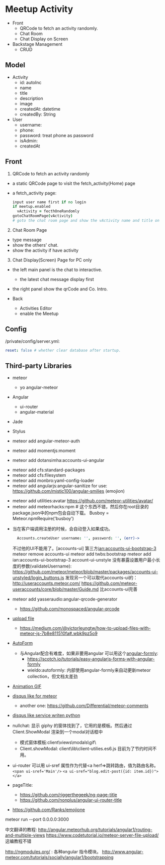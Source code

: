 # Meetup Activity

* Front
  * QRCode to fetch an activity randomly.
  * Chat Room
  * Chat Display on Screen
* Backstage Management
  * CRUD


## Model

* Activity
  * id: autoInc
  * name
  * title
  * description
  * image
  * createdAt: datetime
  * createdBy: String
* User
  * username:
  * phone:
  * password: treat phone as password
  * isAdmin:
  * createdAt

## Front

1. QRCode to fetch an activity randomly
  * a static QRCode page to visit the fetch_activity(Home) page
  * a fetch_activity page:

    ```coffee
    input user name first if no login
    if meetup.enabled
      vActivity = fecthOneRandomly
    gotoChatRoomPage(vActivity)
    # goto the chat room page and show the vActivity name and title on the top
    ```
2. Chat Room Page
  * type message
  * show the others' chat.
  * show the activity if have activity
3. Chat Display(Screen) Page for PC only
  * the left main panel is the chat to interactive.
    * the latest chat message display first
  * the right panel show the qrCode and Co. Intro.

* Back
  * Activities Editor
  * enable the Meetup


## Config

/private/config/server.yml:

```yaml
reset: false # whether clear database after startup.
```

## Third-party Libraries

* meteor
  * yo angular-meteor
* Angular
  * ui-router
  * angular-material
* Jade
* Stylus


* meteor add angular-meteor-auth
* meteor add momentjs:moment
* meteor add dotansimha:accounts-ui-angular
+ meteor add cfs:standard-packages
+ meteor add cfs:filesystem
+ meteor add monbro:yaml-config-loader
+ meteor add angularjs:angular-sanitize
  for use: https://github.com/mistic100/angular-smilies (emojion)

- meteor add utilities:avatar https://github.com/meteor-utilities/avatar/
- meteor add meteorhacks:npm # 这个东西不错，然后你在root目录的package.json中的npm包会自动下载。
  Busboy = Meteor.npmRequire('busboy')

* [accounts-password]: https://www.meteor.com/accounts
  当在客户端调用注册的时候，会自动登入如果成功。

  ```coffee
    Accounts.createUser username: '', password: '', (err)->
  ```
  不过他的UI不能用了。[accounts-ui]
  第三方[ian:accounts-ui-bootstrap-3](https://github.com/ianmartorell/meteor-accounts-ui-bootstrap-3/)
  meteor remove accounts-ui
  meteor add twbs:bootstrap
  meteor add ian:accounts-ui-bootstrap-3
  account-ui-unstyle 没有暴露设置用户最小长度的参数(validateUsername):
    https://github.com/meteor/meteor/blob/master/packages/accounts-ui-unstyled/login_buttons.js
  发现另一个可以取代accounts-ui的： http://useraccounts.meteor.com/
  https://github.com/meteor-useraccounts/core/blob/master/Guide.md 比accounts-ui完善

* meteor add yasseraudio:angular-qrcode-generator
  * https://github.com/monospaced/angular-qrcode
* [upload file](https://github.com/CollectionFS/Meteor-CollectionFS)
  * https://medium.com/@victorleungtw/how-to-upload-files-with-meteor-js-7b8e811510fa#.wbk9pz5o9
* [AutoForm](https://github.com/aldeed/meteor-autoform)
  * 与Angular配合有难度，如果非要用angular 可以用这个[angular-formly](http://angular-formly.com):
    * https://scotch.io/tutorials/easy-angularjs-forms-with-angular-formly
    * wieldo:autoformly: 内部使用angular-formly来自动更新meteor collection，但文档太差劲
* [Animation GIF](http://giphy.com/)
* [disqus like for meteor](https://atmospherejs.com/arkham/comments-ui)
  * another one: https://github.com/Differential/meteor-comments
* [disqus like service writen python](http://posativ.org/isso/)

* nullchat: 显示 giphy 的窗体找到了，它用的是模板。然后通过 Client.ShowModal 渲染到一个modal对话框中
  * 模式窗体模板:client\views\modals\gif\
  * Client.showModal: client\lib\client-utilies.es6.js
  目前为了节约时间不用。

* ui-router 可以用 ui-sref 属性作为代替<a herf=>跳转路由，值为路由名称。
  `<span ui-sref='Main'/>`
  `<a ui-sref="blog.edit-post({id: item.id})"></a>`
* pageTitle:
  * https://github.com/riggerthegeek/ng-page-title
  * https://github.com/nonplus/angular-ui-router-title

* https://github.com/Ranks/emojione

meteor run --port 0.0.0.0:3000

中文翻译的教程:
http://angular.meteorhub.org/tutorials/angular1/routing-and-multiple-views
https://www.codetutorial.io/meteor-server-file-upload/ 这编教程不错

http://ngmodules.org/ : 各种angular 指令模块。
http://www.angular-meteor.com/tutorials/socially/angular1/bootstrapping